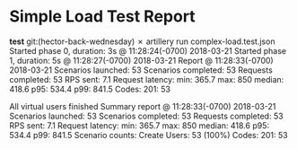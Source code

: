 # Simple Load Test Report
__test__ git:(hector-back-wednesday) ✗ artillery run complex-load.test.json
Started phase 0, duration: 3s @ 11:28:24(-0700) 2018-03-21
Started phase 1, duration: 5s @ 11:28:27(-0700) 2018-03-21
Report @ 11:28:33(-0700) 2018-03-21
  Scenarios launched:  53
  Scenarios completed: 53
  Requests completed:  53
  RPS sent: 7.1
  Request latency:
    min: 365.7
    max: 850
    median: 418.6
    p95: 534.4
    p99: 841.5
  Codes:
    201: 53

All virtual users finished
Summary report @ 11:28:33(-0700) 2018-03-21
  Scenarios launched:  53
  Scenarios completed: 53
  Requests completed:  53
  RPS sent: 7.1
  Request latency:
    min: 365.7
    max: 850
    median: 418.6
    p95: 534.4
    p99: 841.5
  Scenario counts:
    Create Users: 53 (100%)
  Codes:
    201: 53
